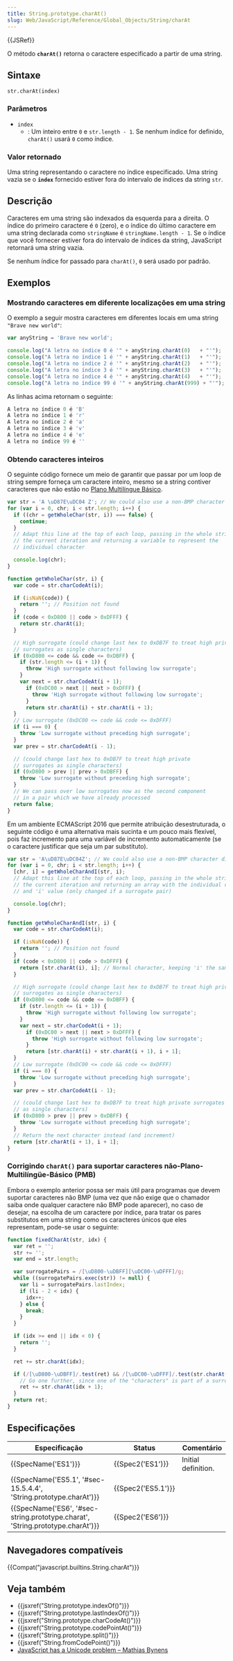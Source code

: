 ```yaml
---
title: String.prototype.charAt()
slug: Web/JavaScript/Reference/Global_Objects/String/charAt
---
```


{{JSRef}}

O método **`charAt()`** retorna o caractere especificado a partir de uma string.

## Sintaxe

```
str.charAt(index)
```

### Parâmetros

- `index`
  - : Um inteiro entre `0` e `str.length - 1`. Se nenhum índice for definido, `charAt()` usará `0` como índice.

### Valor retornado

Uma string representando o caractere no índice especificado. Uma string vazia se o **`index`** fornecido estiver fora do intervalo de índices da string `str`.

## Descrição

Caracteres em uma string são indexados da esquerda para a direita. O índice do primeiro caractere é `0` (zero), e o índice do último caractere em uma string declarada como `stringName` é `stringName.length - 1`. Se o índice que você fornecer estiver fora do intervalo de índices da string, JavaScript retornará uma string vazia.

Se nenhum índice for passado para `charAt()`, `0` será usado por padrão.

## Exemplos

### Mostrando caracteres em diferente localizações em uma string

O exemplo a seguir mostra caracteres em diferentes locais em uma string `"Brave new world"`:

```js
var anyString = 'Brave new world';

console.log("A letra no índice 0 é '" + anyString.charAt(0)   + "'");
console.log("A letra no índice 1 é '" + anyString.charAt(1)   + "'");
console.log("A letra no índice 2 é '" + anyString.charAt(2)   + "'");
console.log("A letra no índice 3 é '" + anyString.charAt(3)   + "'");
console.log("A letra no índice 4 é '" + anyString.charAt(4)   + "'");
console.log("A letra no índice 99 é '" + anyString.charAt(999) + "'");
```

As linhas acima retornam o seguinte:

```js
A letra no índice 0 é 'B'
A letra no índice 1 é 'r'
A letra no índice 2 é 'a'
A letra no índice 3 é 'v'
A letra no índice 4 é 'e'
A letra no índice 99 é ''
```

### Obtendo caracteres inteiros

O seguinte código fornece um meio de garantir que passar por um loop de string sempre forneça um caractere inteiro, mesmo se a string contiver caracteres que não estão no [Plano Multilíngue Básico](<https://pt.wikipedia.org/wiki/Plano_(Unicode)>).

```js
var str = 'A \uD87E\uDC04 Z'; // We could also use a non-BMP character directly
for (var i = 0, chr; i < str.length; i++) {
  if ((chr = getWholeChar(str, i)) === false) {
    continue;
  }
  // Adapt this line at the top of each loop, passing in the whole string and
  // the current iteration and returning a variable to represent the
  // individual character

  console.log(chr);
}

function getWholeChar(str, i) {
  var code = str.charCodeAt(i);

  if (isNaN(code)) {
    return ''; // Position not found
  }
  if (code < 0xD800 || code > 0xDFFF) {
    return str.charAt(i);
  }

  // High surrogate (could change last hex to 0xDB7F to treat high private
  // surrogates as single characters)
  if (0xD800 <= code && code <= 0xDBFF) {
    if (str.length <= (i + 1)) {
      throw 'High surrogate without following low surrogate';
    }
    var next = str.charCodeAt(i + 1);
      if (0xDC00 > next || next > 0xDFFF) {
        throw 'High surrogate without following low surrogate';
      }
      return str.charAt(i) + str.charAt(i + 1);
  }
  // Low surrogate (0xDC00 <= code && code <= 0xDFFF)
  if (i === 0) {
    throw 'Low surrogate without preceding high surrogate';
  }
  var prev = str.charCodeAt(i - 1);

  // (could change last hex to 0xDB7F to treat high private
  // surrogates as single characters)
  if (0xD800 > prev || prev > 0xDBFF) {
    throw 'Low surrogate without preceding high surrogate';
  }
  // We can pass over low surrogates now as the second component
  // in a pair which we have already processed
  return false;
}
```

Em um ambiente ECMAScript 2016 que permite atribuição desestruturada, o seguinte código é uma alternativa mais sucinta e um pouco mais flexível, pois faz incremento para uma variável de incremento automaticamente (se o caractere justificar que seja um par substituto).

```js
var str = 'A\uD87E\uDC04Z'; // We could also use a non-BMP character directly
for (var i = 0, chr; i < str.length; i++) {
  [chr, i] = getWholeCharAndI(str, i);
  // Adapt this line at the top of each loop, passing in the whole string and
  // the current iteration and returning an array with the individual character
  // and 'i' value (only changed if a surrogate pair)

  console.log(chr);
}

function getWholeCharAndI(str, i) {
  var code = str.charCodeAt(i);

  if (isNaN(code)) {
    return ''; // Position not found
  }
  if (code < 0xD800 || code > 0xDFFF) {
    return [str.charAt(i), i]; // Normal character, keeping 'i' the same
  }

  // High surrogate (could change last hex to 0xDB7F to treat high private
  // surrogates as single characters)
  if (0xD800 <= code && code <= 0xDBFF) {
    if (str.length <= (i + 1)) {
      throw 'High surrogate without following low surrogate';
    }
    var next = str.charCodeAt(i + 1);
      if (0xDC00 > next || next > 0xDFFF) {
        throw 'High surrogate without following low surrogate';
      }
      return [str.charAt(i) + str.charAt(i + 1), i + 1];
  }
  // Low surrogate (0xDC00 <= code && code <= 0xDFFF)
  if (i === 0) {
    throw 'Low surrogate without preceding high surrogate';
  }
  var prev = str.charCodeAt(i - 1);

  // (could change last hex to 0xDB7F to treat high private surrogates
  // as single characters)
  if (0xD800 > prev || prev > 0xDBFF) {
    throw 'Low surrogate without preceding high surrogate';
  }
  // Return the next character instead (and increment)
  return [str.charAt(i + 1), i + 1];
}
```

### Corrigindo `charAt()` para suportar caracteres não-Plano-Multilíngüe-Básico (PMB)

Embora o exemplo anterior possa ser mais útil para programas que devem suportar caracteres não BMP (uma vez que não exige que o chamador saiba onde qualquer caractere não BMP pode aparecer), no caso de desejar, na escolha de um caractere por índice, para tratar os pares substitutos em uma string como os caracteres únicos que eles representam, pode-se usar o seguinte:

```js
function fixedCharAt(str, idx) {
  var ret = '';
  str += '';
  var end = str.length;

  var surrogatePairs = /[\uD800-\uDBFF][\uDC00-\uDFFF]/g;
  while ((surrogatePairs.exec(str)) != null) {
    var li = surrogatePairs.lastIndex;
    if (li - 2 < idx) {
      idx++;
    } else {
      break;
    }
  }

  if (idx >= end || idx < 0) {
    return '';
  }

  ret += str.charAt(idx);

  if (/[\uD800-\uDBFF]/.test(ret) && /[\uDC00-\uDFFF]/.test(str.charAt(idx + 1))) {
    // Go one further, since one of the "characters" is part of a surrogate pair
    ret += str.charAt(idx + 1);
  }
  return ret;
}
```

## Especificações

| Especificação                                                                                            | Status                   | Comentário          |
| -------------------------------------------------------------------------------------------------------- | ------------------------ | ------------------- |
| {{SpecName('ES1')}}                                                                                 | {{Spec2('ES1')}}     | Initial definition. |
| {{SpecName('ES5.1', '#sec-15.5.4.4', 'String.prototype.charAt')}}                 | {{Spec2('ES5.1')}} |                     |
| {{SpecName('ES6', '#sec-string.prototype.charat', 'String.prototype.charAt')}} | {{Spec2('ES6')}}     |                     |

## Navegadores compatíveis

{{Compat("javascript.builtins.String.charAt")}}

## Veja também

- {{jsxref("String.prototype.indexOf()")}}
- {{jsxref("String.prototype.lastIndexOf()")}}
- {{jsxref("String.prototype.charCodeAt()")}}
- {{jsxref("String.prototype.codePointAt()")}}
- {{jsxref("String.prototype.split()")}}
- {{jsxref("String.fromCodePoint()")}}
- [JavaScript has a Unicode problem – Mathias Bynens](https://mathiasbynens.be/notes/javascript-unicode)
